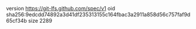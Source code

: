 version https://git-lfs.github.com/spec/v1
oid sha256:9edcdd74892a3d41df235313155c164fbac3a2911a858d56c757faf9d65cf34b
size 2289
